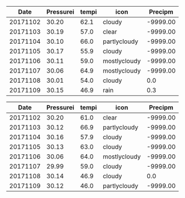 | Date | Pressurei | tempi | icon | Precipm |
|----------|-------|------|-------|---------|
| 20171102 | 30.20 | 62.1 | cloudy | -9999.00 |
| 20171103 | 30.19 | 57.0 | clear | -9999.00 |
| 20171104 | 30.10 | 66.0 | partlycloudy | -9999.00 |
| 20171105 | 30.17 | 55.9 | cloudy | -9999.00 |
| 20171106 | 30.11 | 59.0 | mostlycloudy | -9999.00 |
| 20171107 | 30.06 | 64.9 | mostlycloudy | -9999.00 |
| 20171108 | 30.01 | 54.0 | cloudy | 0.0 |
| 20171109 | 30.15 | 46.9 | rain | 0.3 |


| Date | Pressurei | tempi | icon | Precipm |
|----------|-------|------|-------|---------|
| 20171102 | 30.20 | 61.0 | clear | -9999.00 |
| 20171103 | 30.12 | 66.9 | partlycloudy | -9999.00 |
| 20171104 | 30.16 | 57.9 | cloudy | -9999.00 |
| 20171105 | 30.13 | 63.0 | cloudy | -9999.00 |
| 20171106 | 30.06 | 64.0 | mostlycloudy | -9999.00 |
| 20171107 | 29.99 | 59.0 | cloudy | -9999.00 |
| 20171108 | 30.14 | 46.9 | cloudy | 0.0 |
| 20171109 | 30.12 | 46.0 | partlycloudy | -9999.00 |
